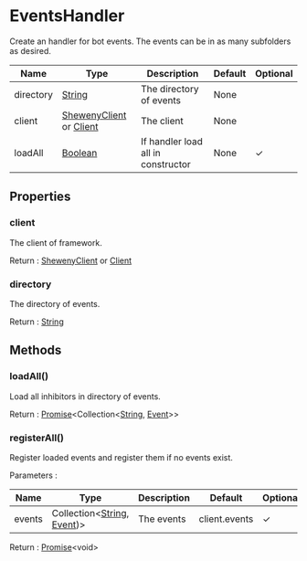 # EventsHandler

Create an handler for bot events. The events can be in as many subfolders as desired.

| Name      | Type                                                                                                    | Description                        | Default | Optional |
| --------- | ------------------------------------------------------------------------------------------------------- | ---------------------------------- | ------- | -------- |
| directory | [String](https://developer.mozilla.org/en-US/docs/Web/JavaScript/Reference/Global_Objects/String)       | The directory of events            | None    |          |
| client    | [ShewenyClient](./ShewenyClient.md) or [Client](https://discord.js.org/#/docs/main/stable/class/Client) | The client                         | None    |          |
| loadAll   | [Boolean](https://developer.mozilla.org/en-US/docs/Web/JavaScript/Reference/Global_Objects/Boolean)     | If handler load all in constructor | None    | ✓        |

## Properties

### client

The client of framework.

Return : [ShewenyClient](./ShewenyClient.md) or [Client](https://discord.js.org/#/docs/main/stable/class/Client)

### directory

The directory of events.

Return : [String](https://developer.mozilla.org/en-US/docs/Web/JavaScript/Reference/Global_Objects/String)

## Methods

### loadAll()

Load all inhibitors in directory of events.

Return : [Promise](https://developer.mozilla.org/en-US/docs/Web/JavaScript/Reference/Global_Objects/Promise)<Collection<[String](https://developer.mozilla.org/en-US/docs/Web/JavaScript/Reference/Global_Objects/String), [Event](./Event.md)>>

### registerAll()

Register loaded events and register them if no events exist.

Parameters :

| Name   | Type                                                                                                                                             | Description | Default       | Optional |
| ------ | ------------------------------------------------------------------------------------------------------------------------------------------------ | ----------- | ------------- | -------- |
| events | Collection<[String](https://developer.mozilla.org/en-US/docs/Web/JavaScript/Reference/Global_Objects/String), [Event](../structures/Event.md))> | The events  | client.events | ✓        |

Return : [Promise](https://developer.mozilla.org/en-US/docs/Web/JavaScript/Reference/Global_Objects/Promise)\<void>
